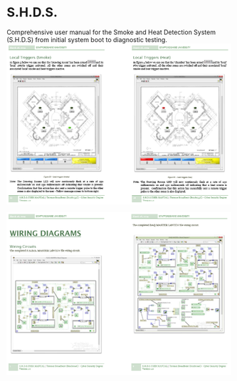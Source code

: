 # S.H.D.S.
Comprehensive user manual for the Smoke and Heat Detection System (S.H.D.S) from initial system boot to diagnostic testing.
![Screenshot](SHDS.PNG)

![Screenshot](SHDS2.PNG)


